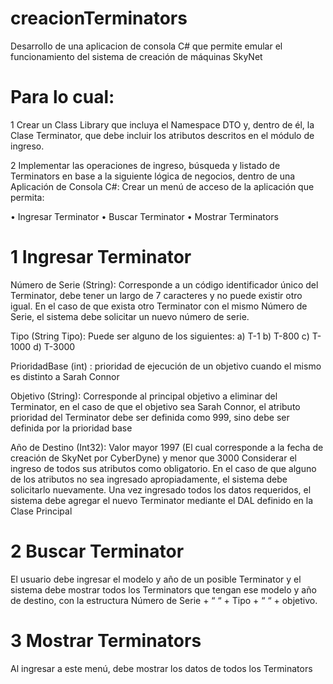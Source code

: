 # creacionTerminators
Desarrollo de una aplicacion de consola C# que permite emular el funcionamiento del sistema de creación de
máquinas SkyNet

# Para lo cual:
1 Crear un Class Library que incluya el Namespace DTO y, dentro de él, la Clase Terminator, que
debe incluir los atributos descritos en el módulo de ingreso.

2 Implementar las operaciones de ingreso, búsqueda y listado de Terminators en base a la siguiente
lógica de negocios, dentro de una Aplicación de Consola C#:
Crear un menú de acceso de la aplicación que permita:

• Ingresar Terminator
• Buscar Terminator
• Mostrar Terminators

# 1 Ingresar Terminator

Número de Serie (String): Corresponde a un código identificador único del Terminator, debe
tener un largo de 7 caracteres y no puede existir otro igual. En el caso de que exista otro
Terminator con el mismo Número de Serie, el sistema debe solicitar un nuevo número de serie.

Tipo (String Tipo): Puede ser alguno de los siguientes:
a) T-1
b) T-800
c) T-1000
d) T-3000

PrioridadBase (int) : prioridad de ejecución de un objetivo cuando el
mismo es distinto a Sarah Connor

Objetivo (String): Corresponde al principal objetivo a eliminar del Terminator, en el caso de
que el objetivo sea Sarah Connor, el atributo prioridad del Terminator debe ser definida como
999, sino debe ser definida por la prioridad base

Año de Destino (Int32): Valor mayor 1997 (El cual corresponde a la fecha de creación de
SkyNet por CyberDyne) y menor que 3000
Considerar el ingreso de todos sus atributos como obligatorio. En el caso de que alguno de los atributos
no sea ingresado apropiadamente, el sistema debe solicitarlo nuevamente.
Una vez ingresado todos los datos requeridos, el sistema debe agregar el nuevo Terminator mediante el
DAL definido en la Clase Principal

# 2 Buscar Terminator
El usuario debe ingresar el modelo y año de un posible Terminator y el sistema debe mostrar todos los
Terminators que tengan ese modelo y año de destino, con la estructura Número de Serie + “ “ + Tipo + “ “ + objetivo.

# 3 Mostrar Terminators
Al ingresar a este menú, debe mostrar los datos de todos los Terminators
